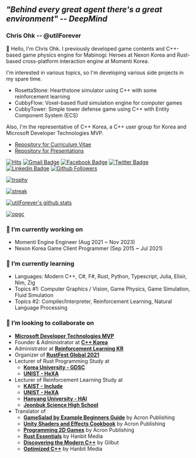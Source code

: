 ## ***"Behind every great agent there's a great environment" -- DeepMind***

### Chris Ohk -- @utilForever

👋 Hello, I'm Chris Ohk. I previously developed game contents and C++-based game physics engine for Mabinogi: Heroes at Nexon Korea and Rust-based cross-platform interaction engine at Momenti Korea.

I'm interested in various topics, so I'm developing various side projects in my spare time.
* RosettaStone: Hearthstone simulator using C++ with some reinforcement learning
* CubbyFlow: Voxel-based fluid simulation engine for computer games
* CubbyTower: Simple tower defense game using C++ with Entity Component System (ECS)

Also, I'm the representative of C++ Korea, a C++ user group for Korea and Microsoft Developer Technologies MVP.

- [Repository for Curriculum Vitae](https://github.com/utilForever/CV)
- [Repository for Presentations](https://github.com/utilForever/Presentations)

[![Hits](https://hits.seeyoufarm.com/api/count/incr/badge.svg?url=https%3A%2F%2Fgithub.com%2FutilForever)](https://github.com/utilForever)
[![Gmail Badge](https://img.shields.io/badge/-Gmail-d14836?style=flat-square&logo=Gmail&logoColor=white&link=mailto:utilForever@gmail.com)](mailto:utilForever@gmail.com)
[![Facebook Badge](https://img.shields.io/badge/-Facebook-1877f2?style=flat-square&logo=facebook&logoColor=white&link=https://www.facebook.com/utilforever/)](https://www.facebook.com/utilforever/)
[![Twitter Badge](https://img.shields.io/badge/-Twitter-1877f2?style=flat-square&logo=twitter&logoColor=white&link=https://twitter.com/utilforever/)](https://twitter.com/utilforever/)
[![Linkedin Badge](https://img.shields.io/badge/-LinkedIn-blue?style=flat-square&logo=Linkedin&logoColor=white&link=https://www.linkedin.com/in/chan-ho-ohk-3a902a80/)](https://www.linkedin.com/in/chan-ho-ohk-3a902a80/)
[![Github Followers](https://img.shields.io/github/followers/utilForever?color=06d6a0&label=Github%20Followers&style=for-the-badge)](https://github.com/utilForever?tab=followers)

[![trophy](https://github-profile-trophy.vercel.app/?username=utilForever&theme=chalk&row=2&column=5)](https://github.com/ryo-ma/github-profile-trophy)

[![streak](https://github-readme-streak-stats.herokuapp.com/?user=utilforever&theme=calm)](https://github.com/utilForever)

[![utilForever's github stats](https://github-readme-stats.vercel.app/api?username=utilForever&show_icons=true&theme=dracula)](https://github.com/utilForever)

[![opgc](https://api.opgc.me/githubs/users/utilforever/tag/?theme=dracula)](https://opgc.me/#/users/utilforever)

### 🔭 I’m currently working on
- Momenti Engine Engineer (Aug 2021 ~ Nov 2023)
- Nexon Korea Game Client Programmer (Sep 2015 ~ Jul 2021)

### 🌱 I’m currently learning
- Languages: Modern C++, C#, F#, Rust, Python, Typescript, Julia, Elixir, Nim, Zig
- Topics #1: Computer Graphics / Vision, Game Physics, Game Simulation, Fluid Simulation
- Topics #2: Compiler/Interpreter, Reinforcement Learning, Natural Language Processing

### 👯 I’m looking to collaborate on
- [**Microsoft Developer Technologies MVP**](https://mvp.microsoft.com)
- Founder & Administrator at [**C++ Korea**](https://www.facebook.com/groups/cppkorea)
- Administrator at [**Reinforcement Learning KR**](https://www.facebook.com/groups/ReinforcementLearningKR)
- Organizer of [**RustFest Global 2021**](https://rustfest.global/)
- Lecturer of Rust Programming Study at
  - [**Korea University - GDSC**](https://www.instagram.com/gdg.koreauniv/)
  - [**UNIST - HeXA**](https://hexa.pro/)
- Lecturer of Reinforcement Learning Study at
  - [**KAIST - Include**](https://www.facebook.com/kaistinclude)
  - [**UNIST - HeXA**](https://www.facebook.com/unist.hexa)
  - [**Hanyang University - HAI**](https://www.facebook.com/HanyangtechAI)
  - [**Jeonbuk Science High School**](https://school.jbedu.kr/ejbs)
- Translator of
  - [**GameSalad by Example Beginners Guide**](http://www.yes24.com/Product/Goods/9263326) by Acron Publishing
  - [**Unity Shaders and Effects Cookbook**](http://www.yes24.com/Product/Goods/12743286) by Acron Publishing
  - [**Programming 2D Games**](http://www.yes24.com/Product/Goods/15280744) by Acron Publishing
  - [**Rust Essentials**](https://www.hanbit.co.kr/store/books/look.php?p_code=E2088508957) by Hanbit Media
  - [**Discovering the Modern C++**](http://www.yes24.com/Product/Goods/57615943) by Gilbut
  - [**Optimized C++**](http://www.yes24.com/Product/Goods/74971458) by Hanbit Media

